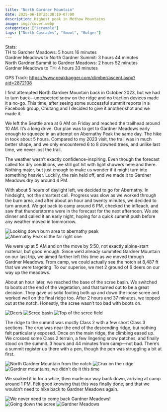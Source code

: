 ```yaml
---
title: "North Gardner Mountain"
date: 2025-06-18T23:38:19-07:00
description: Highest peak in Methow Mountains
image: imgs/cover.webp
categories: ["scramble"]
tags: ["North Cascades", "Smoot", "Bulger"]
---
```

Stats:  
TH to Gardner Meadows: 5 hours 16 minutes  
Gardner Meadows to North Gardner Summit: 3 hours 44 minutes  
North Gardner Summit to Gardner Meadows: 2 hours 52 minutes  
Gardner Meadows to TH: 4 hours 33 minutes  

GPS Track: https://www.peakbagger.com/climber/ascent.aspx?aid=2872108

I first attempted North Gardner Mountain back in October 2023, but we had to turn back—unexpected snow on the ridge and no traction devices made it a no-go. This time, after seeing some successful summit reports in a Facebook group, Chutang and I decided to give it another shot and we made it.

We left the Seattle area at 6 AM on Friday and reached the trailhead around 10 AM. It’s a long drive. Our plan was to get to Gardner Meadows early enough to squeeze in an attempt on Abernathy Peak the same day. The hike in took about 5 hours. Compared to my 2023 visit, the trail was in much better shape, and we only encountered 6 to 8 downed trees, and unlike last time, we never lost the trail.

The weather wasn’t exactly confidence-inspiring. Even though the forecast called for dry conditions, we still got hit with light showers here and there. Nothing major, but just enough to make us wonder if it might turn into something heavier. Luckily, the rain held off, and we made it to Gardner Meadows dry by around 4 PM.

With about 5 hours of daylight left, we decided to go for Abernathy. In hindsight, not the smartest call. Progress was slow as we worked through the burn area, and after about an hour and twenty minutes, we decided to turn around. We got back to camp around 6 PM, checked the inReach, and saw that thunderstorms were in the forecast for the next afternoon. We ate dinner and called it an early night, hoping for a quick summit push before any weather moved in tommorrow.

![Looking down burn area to abernathy peak](imgs/burn.webp) ![Abernathy Peak is the far right one](imgs/abernathy.webp)

We were up at 5 AM and on the move by 5:50, not exactly alpine-start material, but good enough. Since we’d already summited Gardner Mountain on our last trip, we aimed farther left this time as we moved through Gardner Meadows. From camp, we could actually see the notch at 8,487 ft that we were targeting. To our superise, we met 2 ground of 6 deers on our way up the meadows. 

About an hour later, we reached the base of the scree basin. We switched to boots at the end of the vegetation, and that turned out to be a great decision. They gave us solid footing both up and down the loose scree and worked well on the final ridge too. After 2 hours and 37 minutes, we topped out at the notch. Honestly, the scree wasn’t too bad with boots on.

![Deers](imgs/deer.webp) ![Scree basin](imgs/basin.webp) ![Top of the scree field](imgs/look_down_basin.webp)

The ridge to the summit was mostly Class 2 with a few short Class 3 sections. The crux was near the end of the descending ridge, but nothing felt particularly exposed. Once on the main ridge, the climbing eased up. We crossed some Class 2 terrain, a few lingering snow patches, and finally stood on the summit. 3 hours and 44 minutes from camp—not bad. There’s a summit register up there with a pen, though the pen was struggling a bit at first.

![North Gardner Mountain from the notch](imgs/peak.webp) ![Crux on the ridge](imgs/crux.webp) ![Gardner mountains, we didn't do it this time](imgs/gardner.webp)

We soaked it in for a while, then made our way back down, arriving at camp around 1 PM. Felt good knowing that this was finally done, and that we wouldn’t need to hike back to Gardner Meadows again.

![We never need to come back Gardner Meadows!](imgs/never.webp) ![Going down the scree](imgs/down_scree.webp) ![Gardner Meadows](imgs/meadow.webp)
